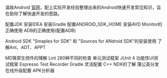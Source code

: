 温故Android [官网](https://developer.android.google.cn/)，配上实际开发经验整理出来的Android快速开发常见知识，旨在助你了解快速开发的思路。

配置JDK
安装IDEA
安装Gradle
配置ANDROID_SDK_HOME
安装AVD
Monitor的正确使用
ADB的正确使用(配置ADB)

Android SDK "Smaples for SDK" 和 "Sources for ANdroid SDK"的安装使用
了解Ant、ADT、APPT

MD等原生控件的理解
Lint 280种不同的检查
单元测试框架 JUnit 4
功能性UI测试框架 Espresso Test Recorder
Gradle 灵活配置
C++ NDK的了解
蒲公英分发在线升级配置
APK分析器 